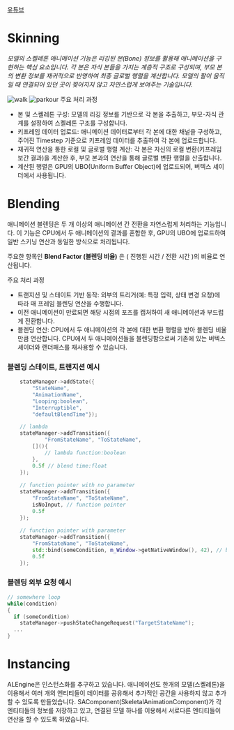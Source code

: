 [유튜브](https://www.youtube.com/watch?v=M6dmDZbce60)

# Skinning
*모델의 스켈레톤 애니메이션 기능은 리깅된 본(Bone) 정보를 활용해 애니메이션을 구현하는 핵심 요소입니다. 각 본은 자식 본들을 가지는 계층적 구조로 구성되며, 부모 본의 변환 정보를 재귀적으로 반영하여 최종 글로벌 행렬을 계산합니다. 모델의 팔이 움직일 때 연결되어 있던 곳이 찢어지지 않고 자연스럽게 보여주는 기술입니다.*

![walk](https://github.com/Very-Real-Engine/ALEngine/blob/main/docs/walk.gif)
![parkour](https://github.com/Very-Real-Engine/ALEngine/blob/main/docs/Parkour.gif)
주요 처리 과정
- 본 및 스켈레톤 구성: 모델의 리깅 정보를 기반으로 각 본을 추출하고, 부모-자식 관계를 설정하여 스켈레톤 구조를 구성합니다.
- 키프레임 데이터 업로드: 애니메이션 데이터로부터 각 본에 대한 채널을 구성하고, 주어진 Timestep 기준으로 키프레임 데이터를 추출하여 각 본에 업로드합니다.
- 재귀적 연산을 통한 로컬 및 글로벌 행렬 계산: 각 본은 자신의 로컬 변환(키프레임 보간 결과)을 계산한 후, 부모 본과의 연산을 통해 글로벌 변환 행렬을 산출합니다.
- 계산된 행렬은 GPU의 UBO(Uniform Buffer Object)에 업로드되어, 버텍스 셰이더에서 사용됩니다.

# Blending

애니메이션 블렌딩은 두 개 이상의 애니메이션 간 전환을 자연스럽게 처리하는 기능입니다.
이 기능은 CPU에서 두 애니메이션의 결과를 혼합한 후, GPU의 UBO에 업로드하여 일반 스키닝 연산과 동일한 방식으로 처리됩니다.

주요한 항목인 **Blend Factor (블렌딩 비율)** 은 ( 진행된 시간 / 전환 시간 )의 비율로 연산됩니다. 

주요 처리 과정
 - 트랜지션 및 스테이트 기반 동작: 외부의 트리거(예: 특정 입력, 상태 변경 요청)에 따라 매 프레임 블렌딩 연산을 수행합니다.
 - 이전 애니메이션이 만료되면 해당 시점의 포즈를 캡처하여 새 애니메이션과 부드럽게 전환합니다.
 - 블렌딩 연산: CPU에서 두 애니메이션의 각 본에 대한 변환 행렬을 받아 블렌딩 비율만큼 연산합니다. CPU에서 두 애니메이션들을 블렌딩함으로써 기존에 있는 버텍스 셰이더와 랜더패스를 재사용할 수 있습니다.

### 블렌딩 스테이트, 트랜지션 예시
```c++
	stateManager->addState({
		"StateName",
		"AnimationName",
		"Looping:boolean",
		"Interruptible",
		"defaultBlendTime"});

	// lambda
	stateManager->addTransition({
    		"FromStateName", "ToStateName",
		[](){
			// lambda function:boolean
		},
		0.5f // blend time:float
	});
	
	// function pointer with no parameter
	stateManager->addTransition({
		"FromStateName", "ToStateName",
		isNoInput, // function pointer
		0.5f
	});
	
	// function pointer with parameter
	stateManager->addTransition({
		"FromStateName", "ToStateName",
		std::bind(someCondition, m_Window->getNativeWindow(), 42), // bind parameter to function pointer
		0.5f
	});
```

### 블렌딩 외부 요청 예시
```c++
// somewhere loop
while(condition)
{
  if (someCondition)
    stateManager->pushStateChangeRequest("TargetStateName");
  ...
}
```

# Instancing

ALEngine은 인스턴스화를 추구하고 있습니다. 애니메이션도 한개의 모델(스켈레톤)을 이용해서 여러 개의 엔티티들이 데이터를 공유해서 추가적인 공간을 사용하지 않고 추가할 수 있도록 만들었습니다.
SAComponent(SkeletalAnimationComponent)가 각 엔티티들의 정보를 저장하고 있고, 연결된 모델 하나를 이용해서 서로다른 엔티티들이 연산을 할 수 있도록 하였습니다.
